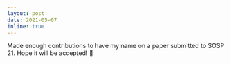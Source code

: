 ```yaml
---
layout: post
date: 2021-05-07 
inline: true
---
```


Made enough contributions to have my name on a paper submitted to SOSP 21. Hope it will be accepted! :champagne: